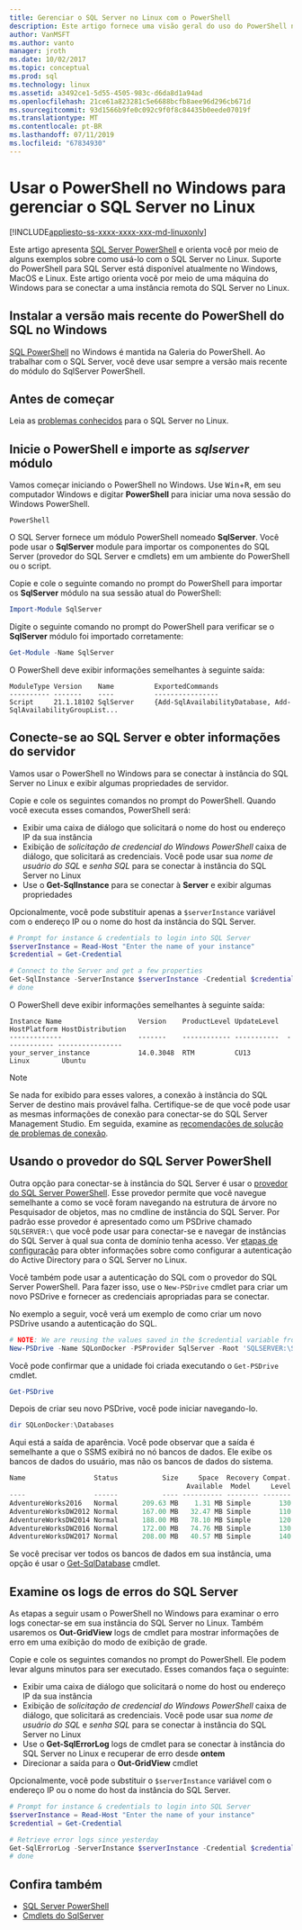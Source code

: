 ```yaml
---
title: Gerenciar o SQL Server no Linux com o PowerShell
description: Este artigo fornece uma visão geral do uso do PowerShell no Windows com o SQL Server no Linux.
author: VanMSFT
ms.author: vanto
manager: jroth
ms.date: 10/02/2017
ms.topic: conceptual
ms.prod: sql
ms.technology: linux
ms.assetid: a3492ce1-5d55-4505-983c-d6da8d1a94ad
ms.openlocfilehash: 21ce61a823281c5e6688bcfb8aee96d296cb671d
ms.sourcegitcommit: 93d1566b9fe0c092c9f0f8c84435b0eede07019f
ms.translationtype: MT
ms.contentlocale: pt-BR
ms.lasthandoff: 07/11/2019
ms.locfileid: "67834930"
---
```

# <a name="use-powershell-on-windows-to-manage-sql-server-on-linux"></a>Usar o PowerShell no Windows para gerenciar o SQL Server no Linux

[!INCLUDE[appliesto-ss-xxxx-xxxx-xxx-md-linuxonly](../includes/appliesto-ss-xxxx-xxxx-xxx-md-linuxonly.md)]

Este artigo apresenta [SQL Server PowerShell](../powershell/sql-server-powershell.md) e orienta você por meio de alguns exemplos sobre como usá-lo com o SQL Server no Linux. Suporte do PowerShell para SQL Server está disponível atualmente no Windows, MacOS e Linux. Este artigo orienta você por meio de uma máquina do Windows para se conectar a uma instância remota do SQL Server no Linux.

## <a name="install-the-newest-version-of-sql-powershell-on-windows"></a>Instalar a versão mais recente do PowerShell do SQL no Windows

[SQL PowerShell](../powershell/download-sql-server-ps-module.md) no Windows é mantida na Galeria do PowerShell. Ao trabalhar com o SQL Server, você deve usar sempre a versão mais recente do módulo do SqlServer PowerShell.

## <a name="before-you-begin"></a>Antes de começar

Leia as [problemas conhecidos](sql-server-linux-release-notes.md) para o SQL Server no Linux.

## <a name="launch-powershell-and-import-the-sqlserver-module"></a>Inicie o PowerShell e importe as *sqlserver* módulo

Vamos começar iniciando o PowerShell no Windows. Use <kbd>Win</kbd>+<kbd>R</kbd>, em seu computador Windows e digitar **PowerShell** para iniciar uma nova sessão do Windows PowerShell.

```
PowerShell
```

O SQL Server fornece um módulo PowerShell nomeado **SqlServer**. Você pode usar o **SqlServer** module para importar os componentes do SQL Server (provedor do SQL Server e cmdlets) em um ambiente do PowerShell ou o script.

Copie e cole o seguinte comando no prompt do PowerShell para importar os **SqlServer** módulo na sua sessão atual do PowerShell:

```powershell
Import-Module SqlServer
```

Digite o seguinte comando no prompt do PowerShell para verificar se o **SqlServer** módulo foi importado corretamente:

```powershell
Get-Module -Name SqlServer
```

O PowerShell deve exibir informações semelhantes à seguinte saída:

```
ModuleType Version    Name          ExportedCommands
---------- -------    ----          ----------------
Script     21.1.18102 SqlServer     {Add-SqlAvailabilityDatabase, Add-SqlAvailabilityGroupList...
```

## <a name="connect-to-sql-server-and-get-server-information"></a>Conecte-se ao SQL Server e obter informações do servidor

Vamos usar o PowerShell no Windows para se conectar à instância do SQL Server no Linux e exibir algumas propriedades de servidor.

Copie e cole os seguintes comandos no prompt do PowerShell. Quando você executa esses comandos, PowerShell será:
- Exibir uma caixa de diálogo que solicitará o nome do host ou endereço IP da sua instância
- Exibição de *solicitação de credencial do Windows PowerShell* caixa de diálogo, que solicitará as credenciais. Você pode usar sua *nome de usuário do SQL* e *senha SQL* para se conectar à instância do SQL Server no Linux
- Use o **Get-SqlInstance** para se conectar à **Server** e exibir algumas propriedades

Opcionalmente, você pode substituir apenas a `$serverInstance` variável com o endereço IP ou o nome do host da instância do SQL Server.

```powershell
# Prompt for instance & credentials to login into SQL Server
$serverInstance = Read-Host "Enter the name of your instance"
$credential = Get-Credential

# Connect to the Server and get a few properties
Get-SqlInstance -ServerInstance $serverInstance -Credential $credential
# done
```

O PowerShell deve exibir informações semelhantes à seguinte saída:

```
Instance Name                   Version    ProductLevel UpdateLevel  HostPlatform HostDistribution                
-------------                   -------    ------------ -----------  ------------ ----------------                
your_server_instance            14.0.3048  RTM          CU13         Linux        Ubuntu 
```
> [!NOTE]
> Se nada for exibido para esses valores, a conexão à instância do SQL Server de destino mais provável falha. Certifique-se de que você pode usar as mesmas informações de conexão para conectar-se do SQL Server Management Studio. Em seguida, examine as [recomendações de solução de problemas de conexão](sql-server-linux-troubleshooting-guide.md#connection).

## <a name="using-the-sql-server-powershell-provider"></a>Usando o provedor do SQL Server PowerShell

Outra opção para conectar-se à instância do SQL Server é usar o [provedor do SQL Server PowerShell](https://docs.microsoft.com/sql/powershell/sql-server-powershell-provider).  Esse provedor permite que você navegue semelhante a como se você foram navegando na estrutura de árvore no Pesquisador de objetos, mas no cmdline de instância do SQL Server.  Por padrão esse provedor é apresentado como um PSDrive chamado `SQLSERVER:\` que você pode usar para conectar-se e navegar de instâncias do SQL Server à qual sua conta de domínio tenha acesso.  Ver [etapas de configuração](https://docs.microsoft.com/sql/linux/sql-server-linux-active-directory-auth-overview#configuration-steps) para obter informações sobre como configurar a autenticação do Active Directory para o SQL Server no Linux.

Você também pode usar a autenticação do SQL com o provedor do SQL Server PowerShell. Para fazer isso, use o `New-PSDrive` cmdlet para criar um novo PSDrive e fornecer as credenciais apropriadas para se conectar.

No exemplo a seguir, você verá um exemplo de como criar um novo PSDrive usando a autenticação do SQL.

```powershell
# NOTE: We are reusing the values saved in the $credential variable from the above example.
New-PSDrive -Name SQLonDocker -PSProvider SqlServer -Root 'SQLSERVER:\SQL\localhost,10002\Default\' -Credential $credential
```

Você pode confirmar que a unidade foi criada executando o `Get-PSDrive` cmdlet.

```powershell
Get-PSDrive
```

Depois de criar seu novo PSDrive, você pode iniciar navegando-lo.

```powershell
dir SQLonDocker:\Databases
```

Aqui está a saída de aparência.  Você pode observar que a saída é semelhante a que o SSMS exibirá no nó bancos de dados.  Ele exibe os bancos de dados do usuário, mas não os bancos de dados do sistema.

```powershell
Name                 Status           Size     Space  Recovery Compat. Owner
                                            Available  Model     Level
----                 ------           ---- ---------- -------- ------- -----
AdventureWorks2016   Normal      209.63 MB    1.31 MB Simple       130 sa
AdventureWorksDW2012 Normal      167.00 MB   32.47 MB Simple       110 sa
AdventureWorksDW2014 Normal      188.00 MB   78.10 MB Simple       120 sa
AdventureWorksDW2016 Normal      172.00 MB   74.76 MB Simple       130 sa
AdventureWorksDW2017 Normal      208.00 MB   40.57 MB Simple       140 sa
```

Se você precisar ver todos os bancos de dados em sua instância, uma opção é usar o [Get-SqlDatabase](https://docs.microsoft.com/powershell/module/sqlserver/Get-SqlDatabase) cmdlet.

## <a name="examine-sql-server-error-logs"></a>Examine os logs de erros do SQL Server

As etapas a seguir usam o PowerShell no Windows para examinar o erro logs conectar-se em sua instância do SQL Server no Linux. Também usaremos os **Out-GridView** logs de cmdlet para mostrar informações de erro em uma exibição do modo de exibição de grade.

Copie e cole os seguintes comandos no prompt do PowerShell. Ele podem levar alguns minutos para ser executado. Esses comandos faça o seguinte:
- Exibir uma caixa de diálogo que solicitará o nome do host ou endereço IP da sua instância
- Exibição de *solicitação de credencial do Windows PowerShell* caixa de diálogo, que solicitará as credenciais. Você pode usar sua *nome de usuário do SQL* e *senha SQL* para se conectar à instância do SQL Server no Linux
- Use o **Get-SqlErrorLog** logs de cmdlet para se conectar à instância do SQL Server no Linux e recuperar de erro desde **ontem**
- Direcionar a saída para o **Out-GridView** cmdlet

Opcionalmente, você pode substituir o `$serverInstance` variável com o endereço IP ou o nome do host da instância do SQL Server.

```powershell
# Prompt for instance & credentials to login into SQL Server
$serverInstance = Read-Host "Enter the name of your instance"
$credential = Get-Credential

# Retrieve error logs since yesterday
Get-SqlErrorLog -ServerInstance $serverInstance -Credential $credential -Since Yesterday | Out-GridView
# done
```
## <a name="see-also"></a>Confira também
- [SQL Server PowerShell](../relational-databases/scripting/sql-server-powershell.md)
- [Cmdlets do SqlServer](https://docs.microsoft.com/powershell/module/sqlserver)
